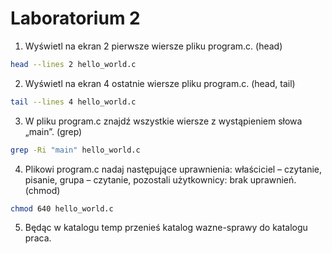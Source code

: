 # Laboratorium 2

1. Wyświetl na ekran 2 pierwsze wiersze pliku program.c. (head)
```sh
head --lines 2 hello_world.c
```
2. Wyświetl na ekran 4 ostatnie wiersze pliku program.c. (head, tail)
```sh
tail --lines 4 hello_world.c
```
3. W pliku program.c znajdź wszystkie wiersze z wystąpieniem słowa „main”. (grep)
```sh 
grep -Ri "main" hello_world.c
```

4. Plikowi program.c nadaj następujące uprawnienia: właściciel – czytanie, pisanie, grupa – czytanie, pozostali użytkownicy: brak uprawnień. (chmod)
```sh
chmod 640 hello_world.c
```

5. Będąc w katalogu temp przenieś katalog wazne-sprawy do katalogu praca.
```sh








